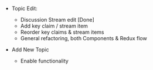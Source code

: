 - Topic Edit:
    - Discussion Stream edit [Done]
    - Add key claim / stream item
    - Reorder key claims & stream items
    - General refactoring, both Components & Redux flow


- Add New Topic
    - Enable functionality